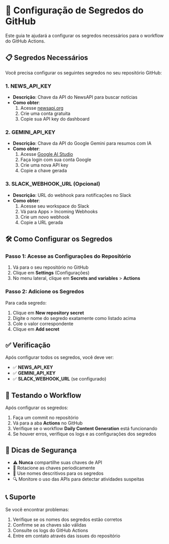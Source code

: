 # 🔐 Configuração de Segredos do GitHub

Este guia te ajudará a configurar os segredos necessários para o workflow do GitHub Actions.

## 📋 Segredos Necessários

Você precisa configurar os seguintes segredos no seu repositório GitHub:

### 1. **NEWS_API_KEY**
- **Descrição**: Chave da API do NewsAPI para buscar notícias
- **Como obter**: 
  1. Acesse [newsapi.org](https://newsapi.org)
  2. Crie uma conta gratuita
  3. Copie sua API key do dashboard

### 2. **GEMINI_API_KEY**
- **Descrição**: Chave da API do Google Gemini para resumos com IA
- **Como obter**:
  1. Acesse [Google AI Studio](https://makersuite.google.com)
  2. Faça login com sua conta Google
  3. Crie uma nova API key
  4. Copie a chave gerada

### 3. **SLACK_WEBHOOK_URL** (Opcional)
- **Descrição**: URL do webhook para notificações no Slack
- **Como obter**:
  1. Acesse seu workspace do Slack
  2. Vá para Apps > Incoming Webhooks
  3. Crie um novo webhook
  4. Copie a URL gerada

## 🛠️ Como Configurar os Segredos

### Passo 1: Acesse as Configurações do Repositório
1. Vá para o seu repositório no GitHub
2. Clique em **Settings** (Configurações)
3. No menu lateral, clique em **Secrets and variables** > **Actions**

### Passo 2: Adicione os Segredos
Para cada segredo:

1. Clique em **New repository secret**
2. Digite o nome do segredo exatamente como listado acima
3. Cole o valor correspondente
4. Clique em **Add secret**

## ✅ Verificação

Após configurar todos os segredos, você deve ver:

- ✅ **NEWS_API_KEY**
- ✅ **GEMINI_API_KEY**  
- ✅ **SLACK_WEBHOOK_URL** (se configurado)

## 🔄 Testando o Workflow

Após configurar os segredos:

1. Faça um commit no repositório
2. Vá para a aba **Actions** no GitHub
3. Verifique se o workflow **Daily Content Generation** está funcionando
4. Se houver erros, verifique os logs e as configurações dos segredos

## 🚨 Dicas de Segurança

- ⚠️ **Nunca** compartilhe suas chaves de API
- 🔄 Rotacione as chaves periodicamente
- 📝 Use nomes descritivos para os segredos
- 🔍 Monitore o uso das APIs para detectar atividades suspeitas

## 📞 Suporte

Se você encontrar problemas:
1. Verifique se os nomes dos segredos estão corretos
2. Confirme se as chaves são válidas
3. Consulte os logs do GitHub Actions
4. Entre em contato através das issues do repositório
